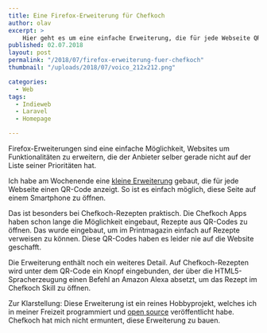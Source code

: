 ```yaml
---
title: Eine Firefox-Erweiterung für Chefkoch
author: olav
excerpt: >
    Hier geht es um eine einfache Erweiterung, die für jede Webseite QR-Codes anzeigt und zusätzlich auf Rezepten von Chefkoch den Chefkoch Alexa Skill per Sprachbefehl startet.
published: 02.07.2018
layout: post
permalink: "/2018/07/firefox-erweiterung-fuer-chefkoch"
thumbnail: "/uploads/2018/07/voico_212x212.png"

categories:
  - Web
tags:
  - Indieweb
  - Laravel
  - Homepage

---
```

Firefox-Erweiterungen sind eine einfache Möglichkeit, Websites um Funktionalitäten zu erweitern, die der Anbieter selber gerade nicht auf der Liste seiner Prioritäten hat.

Ich habe am Wochenende eine [kleine Erweiterung](https://addons.mozilla.org/de/firefox/addon/voico/) gebaut, die für jede Webseite einen QR-Code anzeigt. So ist es einfach möglich, diese Seite auf einem Smartphone zu öffnen.

Das ist besonders bei Chefkoch-Rezepten praktisch. Die Chefkoch Apps haben schon lange die Möglichkeit eingebaut, Rezepte aus QR-Codes zu öffnen. Das wurde eingebaut, um im Printmagazin einfach auf Rezepte verweisen zu können. Diese QR-Codes haben es leider nie auf die Website geschafft.

Die Erweiterung enthält noch ein weiteres Detail. Auf Chefkoch-Rezepten wird unter dem QR-Code ein Knopf eingebunden, der über die HTML5-Spracherzeugung einen Befehl an Amazon Alexa absetzt, um das Rezept im Chefkoch Skill zu öffnen.

Zur Klarstellung: Diese Erweiterung ist ein reines Hobbyprojekt, welches ich in meiner Freizeit programmiert und [open source](https://github.com/oschettler/voico-extension) veröffentlicht habe. Chefkoch hat mich nicht ermuntert, diese Erweiterung zu bauen.    

